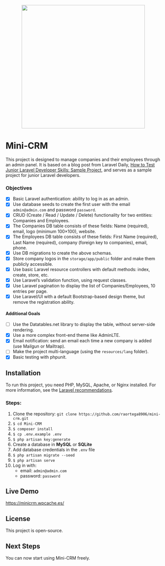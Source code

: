 <p align="center"><a href="https://laravel.com" target="_blank"><img src="https://raw.githubusercontent.com/laravel/art/master/logo-lockup/5%20SVG/2%20CMYK/1%20Full%20Color/laravel-logolockup-cmyk-red.svg" width="400"></a></p>

# Mini-CRM

This project is designed to manage companies and their employees through an admin panel. It is based on a blog post from Laravel Daily, [How to Test Junior Laravel Developer Skills: Sample Project](http://laraveldaily.com/test-junior-laravel-developer-sample-project), and serves as a sample project for junior Laravel developers.

### Objectives
* [x] Basic Laravel authentication: ability to log in as an admin.
* [x] Use database seeds to create the first user with the email `admin@admin.com` and password `password`.
* [x] CRUD (Create / Read / Update / Delete) functionality for two entities: Companies and Employees.
* [x] The Companies DB table consists of these fields: Name (required), email, logo (minimum 100×100), website.
* [x] The Employees DB table consists of these fields: First Name (required), Last Name (required), company (foreign key to companies), email, phone.
* [x] Use DB migrations to create the above schemas.
* [x] Store company logos in the `storage/app/public` folder and make them publicly accessible.
* [x] Use basic Laravel resource controllers with default methods: index, create, store, etc.
* [x] Use Laravel’s validation function, using request classes.
* [x] Use Laravel pagination to display the list of Companies/Employees, 10 entries per page.
* [x] Use Laravel/UI with a default Bootstrap-based design theme, but remove the registration ability.

#### Additional Goals
* [ ] Use the Datatables.net library to display the table, without server-side rendering.
* [x] Use a more complex front-end theme like AdminLTE.
* [x] Email notification: send an email each time a new company is added (use Mailgun or Mailtrap).
* [ ] Make the project multi-language (using the `resources/lang` folder).
* [x] Basic testing with phpunit.

## Installation
To run this project, you need PHP, MySQL, Apache, or Nginx installed. For more information, see the [Laravel recommendations](https://laravel.com/docs/8.x).

### Steps:
1. Clone the repository: `git clone https://github.com/raortega8906/mini-crm.git`
2. `$ cd Mini-CRM`
3. `$ composer install`
4. `$ cp .env.example .env`
5. `$ php artisan key:generate`
6. Create a database in **MySQL** or **SQLite**
7. Add database credentials in the `.env` file
8. `$ php artisan migrate --seed`
9. `$ php artisan serve`
10. Log in with:
    - email: `admin@admin.com`
    - password: `password`

## Live Demo
https://minicrm.wpcache.es/

## License
This project is open-source.

## Next Steps
You can now start using Mini-CRM freely.


